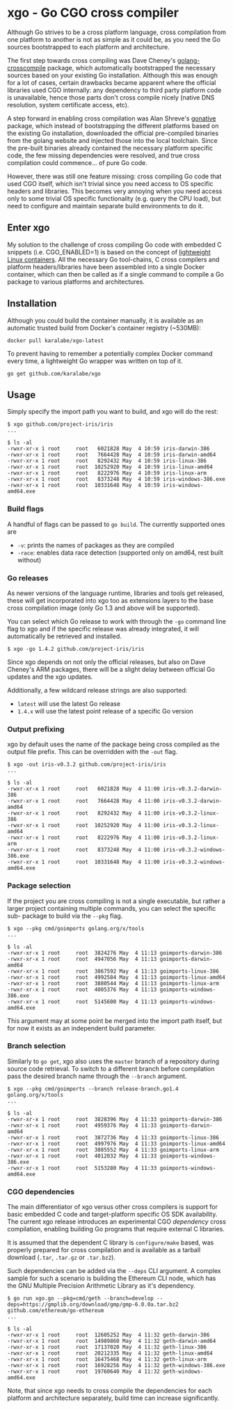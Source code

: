 # xgo - Go CGO cross compiler

Although Go strives to be a cross platform language, cross compilation from one
platform to another is not as simple as it could be, as you need the Go sources
bootstrapped to each platform and architecture.

The first step towards cross compiling was Dave Cheney's [golang-crosscompile](https://github.com/davecheney/golang-crosscompile)
package, which automatically bootstrapped the necessary sources based on your
existing Go installation. Although this was enough for a lot of cases, certain
drawbacks became apparent where the official libraries used CGO internally: any
dependency to third party platform code is unavailable, hence those parts don't
cross compile nicely (native DNS resolution, system certificate access, etc).

A step forward in enabling cross compilation was Alan Shreve's [gonative](https://github.com/inconshreveable/gonative)
package, which instead of bootstrapping the different platforms based on the
existing Go installation, downloaded the official pre-compiled binaries from the
golang website and injected those into the local toolchain. Since the pre-built
binaries already contained the necessary platform specific code, the few missing
dependencies were resolved, and true cross compilation could commence... of pure
Go code.

However, there was still one feature missing: cross compiling Go code that used
CGO itself, which isn't trivial since you need access to OS specific headers and
libraries. This becomes very annoying when you need access only to some trivial
OS specific functionality (e.g. query the CPU load), but need to configure and
maintain separate build environments to do it.

## Enter xgo

My solution to the challenge of cross compiling Go code with embedded C snippets
(i.e. CGO_ENABLED=1) is based on the concept of [lightweight Linux containers](http://en.wikipedia.org/wiki/LXC).
All the necessary Go tool-chains, C cross compilers and platform headers/libraries
have been assembled into a single Docker container, which can then be called as if
a single command to compile a Go package to various platforms and architectures.

## Installation

Although you could build the container manually, it is available as an automatic
trusted build from Docker's container registry (~530MB):

    docker pull karalabe/xgo-latest

To prevent having to remember a potentially complex Docker command every time,
a lightweight Go wrapper was written on top of it.

    go get github.com/karalabe/xgo

## Usage

Simply specify the import path you want to build, and xgo will do the rest:

    $ xgo github.com/project-iris/iris
    ...

    $ ls -al
    -rwxr-xr-x 1 root     root   6021828 May  4 10:59 iris-darwin-386
    -rwxr-xr-x 1 root     root   7664428 May  4 10:59 iris-darwin-amd64
    -rwxr-xr-x 1 root     root   8292432 May  4 10:59 iris-linux-386
    -rwxr-xr-x 1 root     root  10252920 May  4 10:59 iris-linux-amd64
    -rwxr-xr-x 1 root     root   8222976 May  4 10:59 iris-linux-arm
    -rwxr-xr-x 1 root     root   8373248 May  4 10:59 iris-windows-386.exe
    -rwxr-xr-x 1 root     root  10331648 May  4 10:59 iris-windows-amd64.exe

### Build flags

A handful of flags can be passed to `go build`. The currently supported ones are

  - `-v`: prints the names of packages as they are compiled
  - `-race`: enables data race detection (supported only on amd64, rest built without)


### Go releases

As newer versions of the language runtime, libraries and tools get released,
these will get incorporated into xgo too as extensions layers to the base cross
compilation image (only Go 1.3 and above will be supported).

You can select which Go release to work with through the `-go` command line flag
to xgo and if the specific release was already integrated, it will automatically
be retrieved and installed.

    $ xgo -go 1.4.2 github.com/project-iris/iris

Since xgo depends on not only the official releases, but also on Dave Cheney's
ARM packages, there will be a slight delay between official Go updates and the
xgo updates.

Additionally, a few wildcard release strings are also supported:

  - `latest` will use the latest Go release
  - `1.4.x` will use the latest point release of a specific Go version

### Output prefixing

xgo by default uses the name of the package being cross compiled as the output
file prefix. This can be overridden with the `-out` flag.

    $ xgo -out iris-v0.3.2 github.com/project-iris/iris
    ...

    $ ls -al
    -rwxr-xr-x 1 root     root   6021828 May  4 11:00 iris-v0.3.2-darwin-386
    -rwxr-xr-x 1 root     root   7664428 May  4 11:00 iris-v0.3.2-darwin-amd64
    -rwxr-xr-x 1 root     root   8292432 May  4 11:00 iris-v0.3.2-linux-386
    -rwxr-xr-x 1 root     root  10252920 May  4 11:00 iris-v0.3.2-linux-amd64
    -rwxr-xr-x 1 root     root   8222976 May  4 11:00 iris-v0.3.2-linux-arm
    -rwxr-xr-x 1 root     root   8373248 May  4 11:00 iris-v0.3.2-windows-386.exe
    -rwxr-xr-x 1 root     root  10331648 May  4 11:00 iris-v0.3.2-windows-amd64.exe

### Package selection

If the project you are cross compiling is not a single executable, but rather a
larger project containing multiple commands, you can select the specific sub-
package to build via the `--pkg` flag.

    $ xgo --pkg cmd/goimports golang.org/x/tools
    ...

    $ ls -al
    -rwxr-xr-x 1 root     root  3824276 May  4 11:13 goimports-darwin-386
    -rwxr-xr-x 1 root     root  4947056 May  4 11:13 goimports-darwin-amd64
    -rwxr-xr-x 1 root     root  3867592 May  4 11:13 goimports-linux-386
    -rwxr-xr-x 1 root     root  4992584 May  4 11:13 goimports-linux-amd64
    -rwxr-xr-x 1 root     root  3880544 May  4 11:13 goimports-linux-arm
    -rwxr-xr-x 1 root     root  4005376 May  4 11:13 goimports-windows-386.exe
    -rwxr-xr-x 1 root     root  5145600 May  4 11:13 goimports-windows-amd64.exe

This argument may at some point be merged into the import path itself, but for
now it exists as an independent build parameter.

### Branch selection

Similarly to `go get`, xgo also uses the `master` branch of a repository during
source code retrieval. To switch to a different branch before compilation pass
the desired branch name through the `--branch` argument.

    $ xgo --pkg cmd/goimports --branch release-branch.go1.4 golang.org/x/tools
    ...

    $ ls -al
    -rwxr-xr-x 1 root     root  3828396 May  4 11:33 goimports-darwin-386
    -rwxr-xr-x 1 root     root  4959376 May  4 11:33 goimports-darwin-amd64
    -rwxr-xr-x 1 root     root  3872736 May  4 11:33 goimports-linux-386
    -rwxr-xr-x 1 root     root  4997976 May  4 11:33 goimports-linux-amd64
    -rwxr-xr-x 1 root     root  3885552 May  4 11:33 goimports-linux-arm
    -rwxr-xr-x 1 root     root  4012032 May  4 11:33 goimports-windows-386.exe
    -rwxr-xr-x 1 root     root  5153280 May  4 11:33 goimports-windows-amd64.exe

### CGO dependencies

The main differentiator of xgo versus other cross compilers is support for basic
embedded C code and target-platform specific OS SDK availability. The current xgo
release introduces an experimental CGO *dependency* cross compilation, enabling
building Go programs that require external C libraries.

It is assumed that the dependent C library is `configure/make` based, was properly
prepared for cross compilation and is available as a tarball download (`.tar`,
`.tar.gz` or `.tar.bz2`).

Such dependencies can be added via the `--deps` CLI argument. A complex sample
for such a scenario is building the Ethereum CLI node, which has the GNU Multiple
Precision Arithmetic Library as it's dependency.

    $ go run xgo.go --pkg=cmd/geth --branch=develop --deps=https://gmplib.org/download/gmp/gmp-6.0.0a.tar.bz2 github.com/ethereum/go-ethereum
    ...

    $ ls -al
    -rwxr-xr-x 1 root     root  12605252 May  4 11:32 geth-darwin-386
    -rwxr-xr-x 1 root     root  14989860 May  4 11:32 geth-darwin-amd64
    -rwxr-xr-x 1 root     root  17137020 May  4 11:32 geth-linux-386
    -rwxr-xr-x 1 root     root  20212335 May  4 11:32 geth-linux-amd64
    -rwxr-xr-x 1 root     root  16475468 May  4 11:32 geth-linux-arm
    -rwxr-xr-x 1 root     root  16928256 May  4 11:32 geth-windows-386.exe
    -rwxr-xr-x 1 root     root  19760640 May  4 11:32 geth-windows-amd64.exe

Note, that since xgo needs to cross compile the dependencies for each platform
and architecture separately, build time can increase significantly.
